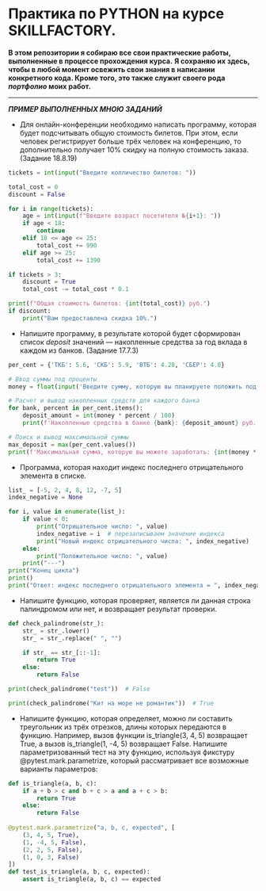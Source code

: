 # Практика по PYTHON на курсе SKILLFACTORY.
**В этом репозитории я собираю все **свои** практические работы, выполненные в процессе прохождения курса.** 
**Я сохраняю их здесь, чтобы в любой момент освежить свои знания в написании конкретного кода. Кроме того, это также служит своего рода ***портфолио*** моих работ.**
___

***ПРИМЕР ВЫПОЛНЕННЫХ МНОЮ ЗАДАНИЙ***

* Для онлайн-конференции необходимо написать программу, которая будет подсчитывать общую стоимость билетов. При этом, если человек регистрирует больше
трёх человек на конференцию, то дополнительно получает 10% скидку на полную стоимость заказа. (Задание 18.8.19)

```python
tickets = int(input("Введите колличество билетов: "))

total_cost = 0
discount = False

for i in range(tickets):
    age = int(input(f"Введите возраст посетителя №{i+1}: "))
    if age < 18:
        continue
    elif 18 <= age <= 25:
        total_cost += 990
    elif age >= 25:
        total_cost += 1390

if tickets > 3:
    discount = True
    total_cost -= total_cost * 0.1

print(f"Общая стоимость билетов: {int(total_cost)} руб.")
if discount:
    print("Вам предоставлена скидка 10%.")
```
* Напишите программу, в результате которой будет сформирован список *deposit* значений — накопленные средства за год вклада в каждом из банков. (Задание 17.7.3)

```python
per_cent = {'ТКБ': 5.6, 'СКБ': 5.9, 'ВТБ': 4.28, 'СБЕР': 4.0}

# Ввод суммы под проценты
money = float(input('Введите сумму, которую вы планируете положить под проценты: '))

# Расчет и вывод накопленных средств для каждого банка
for bank, percent in per_cent.items():
    deposit_amount = int(money * percent / 100)
    print(f'Накопленные средства в банке {bank}: {deposit_amount} руб.')

# Поиск и вывод максимальной суммы
max_deposit = max(per_cent.values())
print(f'Максимальная сумма, которую вы можете заработать: {int(money * max_deposit / 100)} руб.')
```
* Программа, которая находит индекс последнего отрицательного элемента в списке.

```python
list_ = [-5, 2, 4, 8, 12, -7, 5]
index_negative = None

for i, value in enumerate(list_):
    if value < 0:
        print("Отрицательное число: ", value)
        index_negative = i  # перезаписываем значение индекса
        print("Новый индекс отрицательного числа: ", index_negative)
    else:
        print("Положительное число: ", value)
    print("---")
print("Конец цикла")
print()
print("Ответ: индекс последнего отрицательного элемента = ", index_negative)
```
* Напишите функцию, которая проверяет, является ли данная строка палиндромом или нет, и возвращает результат проверки.

```python
def check_palindrome(str_):
    str_ = str_.lower()
    str_ = str_.replace(" ", "")

    if str_ == str_[::-1]:
        return True
    else:
        return False

print(check_palindrome("test"))  # False

print(check_palindrome("Кит на море не романтик"))  # True
```
* Напишите функцию, которая определяет, можно ли составить треугольник из трёх отрезков, длины которых передаются в функцию.
Например, вызов функции is_triangle(3, 4, 5) возвращает True, а вызов is_triangle(1, -4, 5) возвращает False. Напишите параметризованный тест на эту функцию,
используя фикстуру @pytest.mark.parametrize, который рассматривает все возможные варианты параметров:

```python
def is_triangle(a, b, c):
    if a + b > c and b + c > a and a + c > b:
        return True
    else:
        return False
      
@pytest.mark.parametrize("a, b, c, expected", [
    (3, 4, 5, True),
    (1, -4, 5, False),
    (2, 2, 5, False),
    (1, 0, 3, False)
])
def test_is_triangle(a, b, c, expected):
    assert is_triangle(a, b, c) == expected
```
